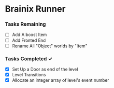 # Brainix Runner


### Tasks Remaining
- [ ] Add A boost Item
- [ ] Add Fronted End  
- [ ] Rename All "Object" worlds by "Item" 

### Tasks Completed  ✓
- [x] Set Up a Door as end of the level
- [x] Level Transitions 
- [X] Allocate an integer array of level's event number